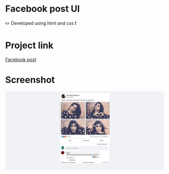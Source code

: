 # Facebook post UI
✏️ Developed using html and css ❗

# Project link

<a href="https://mithesh14.github.io/facebook-post-ui/">Facebook post</a>

# Screenshot

![screenshots](https://github.com/Mithesh14/facebook-post-ui/blob/main/images/image1.jpg)
